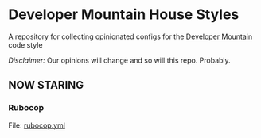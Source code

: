 Developer Mountain House Styles
===============================

A repository for collecting opinionated configs for the [Developer Mountain](http://devmountain.co.uk) code style

_Disclaimer:_ Our opinions will change and so will this repo. Probably.

NOW STARING
-----------

### Rubocop
File: [rubocop.yml](rubocop.yml)

